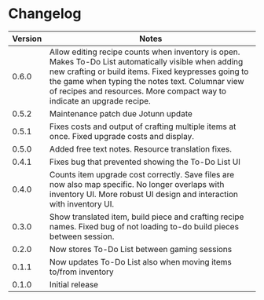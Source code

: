 # Changelog

| Version | Notes                                                           |
| ------- | --------------------------------------------------------------- |
| 0.6.0   | Allow editing recipe counts when inventory is open. Makes To-Do List automatically visible when adding new crafting or build items. Fixed keypresses going to the game when typing the notes text. Columnar view of recipes and resources. More compact way to indicate an upgrade recipe. |
| 0.5.2   | Maintenance patch due Jotunn update |
| 0.5.1   | Fixes costs and output of crafting multiple items at once. Fixed upgrade costs and display. |
| 0.5.0   | Added free text notes. Resource translation fixes. |
| 0.4.1   | Fixes bug that prevented showing the To-Do List UI |
| 0.4.0   | Counts item upgrade cost correctly. Save files are now also map specific. No longer overlaps with inventory UI. More robust UI design and interaction with inventory UI. |
| 0.3.0   | Show translated item, build piece and crafting recipe names. Fixed bug of not loading to-do build pieces between session.    |
| 0.2.0   | Now stores To-Do List between gaming sessions                   |
| 0.1.1   | Now updates To-Do List also when moving items to/from inventory |
| 0.1.0   | Initial release                                                 |
